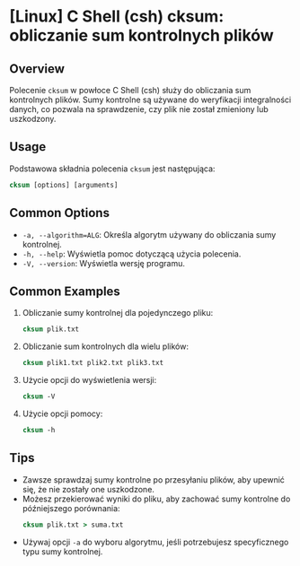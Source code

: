 # [Linux] C Shell (csh) cksum: obliczanie sum kontrolnych plików

## Overview
Polecenie `cksum` w powłoce C Shell (csh) służy do obliczania sum kontrolnych plików. Sumy kontrolne są używane do weryfikacji integralności danych, co pozwala na sprawdzenie, czy plik nie został zmieniony lub uszkodzony.

## Usage
Podstawowa składnia polecenia `cksum` jest następująca:

```csh
cksum [options] [arguments]
```

## Common Options
- `-a, --algorithm=ALG`: Określa algorytm używany do obliczania sumy kontrolnej.
- `-h, --help`: Wyświetla pomoc dotyczącą użycia polecenia.
- `-V, --version`: Wyświetla wersję programu.

## Common Examples
1. Obliczanie sumy kontrolnej dla pojedynczego pliku:
   ```csh
   cksum plik.txt
   ```

2. Obliczanie sum kontrolnych dla wielu plików:
   ```csh
   cksum plik1.txt plik2.txt plik3.txt
   ```

3. Użycie opcji do wyświetlenia wersji:
   ```csh
   cksum -V
   ```

4. Użycie opcji pomocy:
   ```csh
   cksum -h
   ```

## Tips
- Zawsze sprawdzaj sumy kontrolne po przesyłaniu plików, aby upewnić się, że nie zostały one uszkodzone.
- Możesz przekierować wyniki do pliku, aby zachować sumy kontrolne do późniejszego porównania:
  ```csh
  cksum plik.txt > suma.txt
  ```
- Używaj opcji `-a` do wyboru algorytmu, jeśli potrzebujesz specyficznego typu sumy kontrolnej.